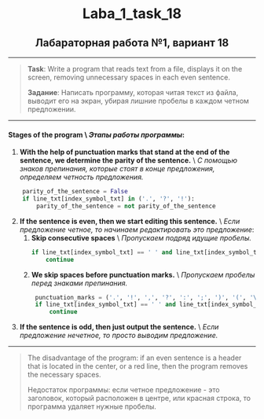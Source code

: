 <h1 align="center">Laba_1_task_18 </h1>
<h2 align="center">Лабараторная работа №1, вариант 18 </h2>

---
> __Task__: Write a program that reads text from a file, displays it on the screen, removing unnecessary spaces in each even sentence.
> 
> __Задание__: Написать программу, которая читая текст  из файла, выводит его на экран, убирая лишние пробелы в каждом четном предложении. 

---
#### __Stages of the program__ \ _Этапы работы программы_:

1. __With the help of punctuation marks that stand at the end of the sentence, we determine the parity of the sentence.__ \ _С помощью знаков препинания, которые стоят в конце предложения, определяем четность предложения._
```python
    parity_of_the_sentence = False  
    if line_txt[index_symbol_txt] in ('.', '?', '!'):                     
        parity_of_the_sentence = not parity_of_the_sentence
```
2. __If the sentence is even, then we start editing this sentence.__ \ _Если предложение четное, то начинаем редактировать это предложение_:
   1. __Skip consecutive spaces__ \ _Пропускаем подряд идущие пробелы._
       ```python
       if line_txt[index_symbol_txt] == ' ' and line_txt[index_symbol_txt+1] == ' ':
           continue
      ```
   2. __We skip spaces before punctuation marks.__ \ _Пропускаем пробелы перед знаками препинания._
      ```python
       punctuation_marks = ('.', '!', ',', '?', ':', ';', ')', '(', '\'', '\"', '»')
       if line_txt[index_symbol_txt] == ' ' and line_txt[index_symbol_txt + 1] in punctuation_marks:
           continue
       ```
3. __If the sentence is odd, then just output the sentence.__ \ _Если предложение нечетное, то просто выводим предложение._

---
> The disadvantage of the program: if an even sentence is a header that is located in the center, or a red line, then the program removes the necessary spaces.
>
> Недостаток программы: если четное предложение - это заголовок, который расположен в центре, или красная строка, то программа удаляет нужные пробелы.




